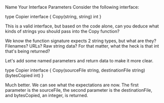 Name Your Interface Parameters
Consider the following interface:

type Copier interface {
  Copy(string, string) int
}

This is a valid interface, but based on the code alone, can you deduce what kinds of strings you should pass into the Copy function?

We know the function signature expects 2 string types, but what are they? Filenames? URLs? Raw string data? For that matter, what the heck is that int that's being returned?

Let's add some named parameters and return data to make it more clear.

type Copier interface {
  Copy(sourceFile string, destinationFile string) (bytesCopied int)
}

Much better. We can see what the expectations are now. The first parameter is the sourceFile, the second parameter is the destinationFile, and bytesCopied, an integer, is returned.